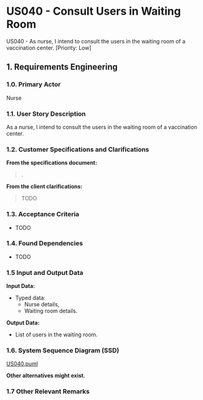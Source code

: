# US040 - Consult Users in Waiting Room

US040 - As nurse, I intend to consult the users in the waiting room of a vaccination center. [Priority: Low]

## 1. Requirements Engineering

### 1.0. Primary Actor
Nurse

### 1.1. User Story Description
As a nurse, I intend to consult the users in the waiting room of a vaccination center.

### 1.2. Customer Specifications and Clarifications

**From the specifications document:**

> .

**From the client clarifications:**

> TODO

### 1.3. Acceptance Criteria

* TODO

### 1.4. Found Dependencies

* TODO

### 1.5 Input and Output Data

**Input Data:**

* Typed data:
  * Nurse details,
  * Waiting room details.

**Output Data:**

* List of users in the waiting room.

### 1.6. System Sequence Diagram (SSD)
[US040.puml](US040.puml)

**Other alternatives might exist.**

### 1.7 Other Relevant Remarks
